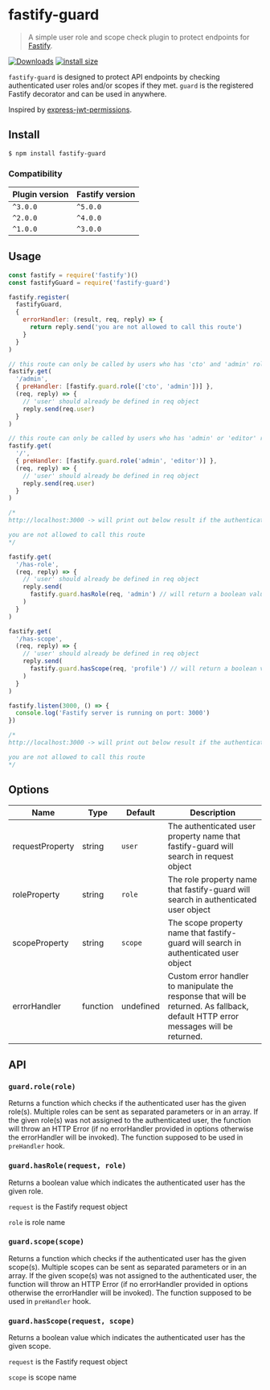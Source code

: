 # fastify-guard
> A simple user role and scope check plugin to protect endpoints for [Fastify](https://github.com/fastify/fastify).

[![Downloads](https://img.shields.io/npm/dm/fastify-guard.svg)](https://npmjs.com/fastify-guard)
[![install size](https://packagephobia.com/badge?p=fastify-guard)](https://packagephobia.com/result?p=fastify-guard)

`fastify-guard` is designed to protect API endpoints by checking authenticated user roles and/or scopes if they met. `guard` is the registered Fastify decorator and can be used in anywhere.

Inspired by [express-jwt-permissions](https://github.com/MichielDeMey/express-jwt-permissions).

## Install
```
$ npm install fastify-guard
```

### Compatibility

| Plugin version | Fastify version |
| -------------- |---------------- |
| `^3.0.0`       | `^5.0.0`        |
| `^2.0.0`       | `^4.0.0`        |
| `^1.0.0`       | `^3.0.0`        |

## Usage

```js
const fastify = require('fastify')()
const fastifyGuard = require('fastify-guard')

fastify.register(
  fastifyGuard,
  {
    errorHandler: (result, req, reply) => {
      return reply.send('you are not allowed to call this route')
    }
  }
)

// this route can only be called by users who has 'cto' and 'admin' roles
fastify.get(
  '/admin',
  { preHandler: [fastify.guard.role(['cto', 'admin'])] },
  (req, reply) => {
    // 'user' should already be defined in req object
    reply.send(req.user)
  }
)

// this route can only be called by users who has 'admin' or 'editor' role
fastify.get(
  '/',
  { preHandler: [fastify.guard.role('admin', 'editor')] },
  (req, reply) => {
    // 'user' should already be defined in req object
    reply.send(req.user)
  }
)

/*
http://localhost:3000 -> will print out below result if the authenticated user does not have 'admin' role

you are not allowed to call this route
*/

fastify.get(
  '/has-role',
  (req, reply) => {
    // 'user' should already be defined in req object
    reply.send(
      fastify.guard.hasRole(req, 'admin') // will return a boolean value
    )
  }
)

fastify.get(
  '/has-scope',
  (req, reply) => {
    // 'user' should already be defined in req object
    reply.send(
      fastify.guard.hasScope(req, 'profile') // will return a boolean value
    )
  }
)

fastify.listen(3000, () => {
  console.log('Fastify server is running on port: 3000')
})

/*
http://localhost:3000 -> will print out below result if the authenticated user does not have 'admin' role

you are not allowed to call this route
*/
```

## Options

| Name              | Type       | Default   | Description                                                                                                          |
| ---               | ---        | ---       | ---                                                                                                                  |
| requestProperty   | string     | `user`    | The authenticated user property name that fastify-guard will search in request object                                |
| roleProperty      | string     | `role`    | The role property name that fastify-guard will search in authenticated user object                                   |
| scopeProperty     | string     | `scope`   | The scope property name that fastify-guard will search in authenticated user object                                  |
| errorHandler      | function   | undefined | Custom error handler to manipulate the response that will be returned. As fallback, default HTTP error messages will be returned. |

## API

### `guard.role(role)`

Returns a function which checks if the authenticated user has the given role(s). Multiple roles can be sent as separated parameters or in an array. If the given role(s) was not assigned to the authenticated user, the function will throw an HTTP Error (if no errorHandler provided in options otherwise the errorHandler will be invoked). The function supposed to be used in `preHandler` hook.

### `guard.hasRole(request, role)`

Returns a boolean value which indicates the authenticated user has the given role.

`request` is the Fastify request object

`role` is role name

### `guard.scope(scope)`

Returns a function which checks if the authenticated user has the given scope(s). Multiple scopes can be sent as separated parameters or in an array. If the given scope(s) was not assigned to the authenticated user, the function will throw an HTTP Error (if no errorHandler provided in options otherwise the errorHandler will be invoked). The function supposed to be used in `preHandler` hook.

### `guard.hasScope(request, scope)`

Returns a boolean value which indicates the authenticated user has the given scope.

`request` is the Fastify request object

`scope` is scope name
